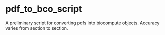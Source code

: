 # pdf_to_bco_script
A preliminary script for converting pdfs into biocompute objects. Accuracy varies from section to section.
